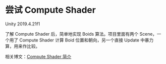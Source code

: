 # 尝试 Compute Shader

Unity 2019.4.21f1

了解 Compute Shader 后，简单地实现 Boids 算法。项目里面有两个 Scene，一个用了 Compute Shader 计算 Boid 位置和朝向，另一个直接 Update 中暴力算，用来作比较。

相关博文：[Compute Shader 简介](http://frankorz.com/2021/04/17/compute-shader/)
